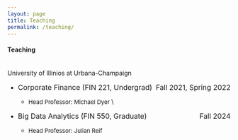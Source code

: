 ```yaml
---
layout: page
title: Teaching
permalink: /teaching/
---
```

  
#### **Teaching** <br>
\
University of Illinios at Urbana-Champaign<br> 
  * <font size="3"> Corporate Finance (FIN 221, Undergrad) <span style="float:right;"> Fall 2021, Spring 2022 </span> </font>
    - <font size="2"> Head Professor: Michael Dyer </font>
\\

  * <font size="3"> Big Data Analytics (FIN 550, Graduate) <span style="float:right;"> Fall 2024 </span> </font>
    - <font size="2"> Head Professor: Julian Reif</font>
